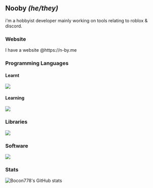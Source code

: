 <h2>
  Nooby <i>(he/they)</i> 
</h2>
i'm a hobbyist developer mainly working on tools relating to roblox & discord.
<h3>Website</h3>
I have a website @https://n-by.me
<h3>Programming Languages</h3>
<h4>Learnt</h4>
<img src="https://skills.syvixor.com/api/icons?i=autohotkey,html,css&radius=64" >
<h4>Learning</h4>
<img src="https://skills.syvixor.com/api/icons?i=nodejs,js,ts&radius=64" />
<h3>Libraries</h3>
<img src="https://skills.syvixor.com/api/icons?i=react,tailwind,nextjs,discordjs,git&radius=64" />
<h3>Software</h3>
<img src="https://skills.syvixor.com/api/icons?i=github,windows,vscode,discord,firefox&radius=64" />
<h3>Stats</h3>
<img src="https://github-readme-stats.vercel.app/api?username=Noobyguy775&show_icons=true&theme=github_dark" alt="Bocon778's GitHub stats" /><br>
